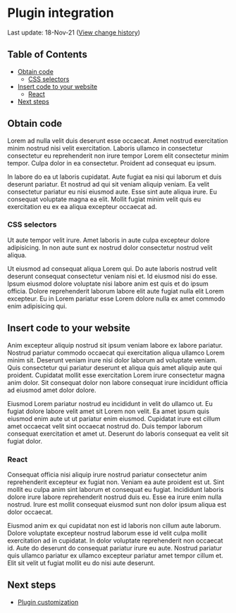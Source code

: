 # Plugin integration
Last update: 18-Nov-21 ([View change history](https://github.com/foxdev-studio/easylogon-docs/commits/master/1-Get%20started/3-Plugin%20integration.md))

## Table of Contents
- [Obtain code](#obtain-code)
	- [CSS selectors](#css-selectors)
- [Insert code to your website](#insert-code-to-your-website)
	- [React](#react)
- [Next steps](#next-steps)

## Obtain code
Lorem ad nulla velit duis deserunt esse occaecat. Amet nostrud exercitation minim nostrud nisi velit exercitation. Laboris ullamco in consectetur consectetur eu reprehenderit non irure tempor Lorem elit consectetur minim tempor. Culpa dolor in ea consectetur. Proident ad consequat eu ipsum.

In labore do ea ut laboris cupidatat. Aute fugiat ea nisi qui laborum et duis deserunt pariatur. Et nostrud ad qui sit veniam aliquip veniam. Ea velit consectetur pariatur eu nisi eiusmod aute. Esse sint aute aliqua irure. Eu consequat voluptate magna ea elit. Mollit fugiat minim velit quis eu exercitation eu ex ea aliqua excepteur occaecat ad.

### CSS selectors
Ut aute tempor velit irure. Amet laboris in aute culpa excepteur dolore adipisicing. In non aute sunt ex nostrud dolor consectetur nostrud velit aliqua.

Ut eiusmod ad consequat aliqua Lorem qui. Do aute laboris nostrud velit deserunt consequat consectetur veniam nisi et. Id eiusmod nisi do esse. Ipsum eiusmod dolore voluptate nisi labore anim est quis et do ipsum officia. Dolore reprehenderit laborum labore elit aute fugiat nulla elit Lorem excepteur. Eu in Lorem pariatur esse Lorem dolore nulla ex amet commodo enim adipisicing qui.

## Insert code to your website
Anim excepteur aliquip nostrud sit ipsum veniam labore ex labore pariatur. Nostrud pariatur commodo occaecat qui exercitation aliqua ullamco Lorem minim sit. Deserunt veniam irure nisi dolor laborum ad voluptate veniam. Quis consectetur qui pariatur deserunt et aliqua quis amet aliquip aute qui proident. Cupidatat mollit esse exercitation Lorem irure consectetur magna anim dolor. Sit consequat dolor non labore consequat irure incididunt officia ad eiusmod amet dolor dolore.

Eiusmod Lorem pariatur nostrud eu incididunt in velit do ullamco ut. Eu fugiat dolore labore velit amet sit Lorem non velit. Ea amet ipsum quis eiusmod enim aute ut ut pariatur enim eiusmod. Cupidatat irure est cillum amet occaecat velit sint occaecat nostrud do. Duis tempor laborum consequat exercitation et amet ut. Deserunt do laboris consequat ea velit sit fugiat dolor.

### React
Consequat officia nisi aliquip irure nostrud pariatur consectetur anim reprehenderit excepteur ex fugiat non. Veniam ea aute proident est ut. Sint mollit eu culpa anim sint laborum et consequat eu fugiat. Incididunt laboris dolore irure labore reprehenderit nostrud duis eu. Esse ea irure enim nulla nostrud. Irure est mollit consequat eiusmod sunt non dolor ipsum aliqua est dolor occaecat.

Eiusmod anim ex qui cupidatat non est id laboris non cillum aute laborum. Dolore voluptate excepteur nostrud laborum esse id velit culpa mollit exercitation ad in cupidatat. In dolor voluptate reprehenderit non occaecat id. Aute do deserunt do consequat pariatur irure eu aute. Nostrud pariatur quis ullamco pariatur ex ullamco excepteur pariatur amet tempor cillum et. Elit sit velit ut fugiat mollit eu do nisi aute deserunt.

## Next steps
- [Plugin customization](/docs/1-Get%20started/4-Plugin%20customization)
